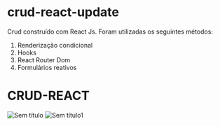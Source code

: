 # crud-react-update
Crud construído com React Js. Foram utilizadas os seguintes métodos:

1. Renderização condicional
2. Hooks
3. React Router Dom 
4. Formulários reativos

# CRUD-REACT

![Sem título](https://user-images.githubusercontent.com/62527468/108139387-c4925480-709e-11eb-98be-0de623e98508.png)
![Sem título1](https://user-images.githubusercontent.com/62527468/108139392-c65c1800-709e-11eb-9feb-0f8642fb46c1.png)

